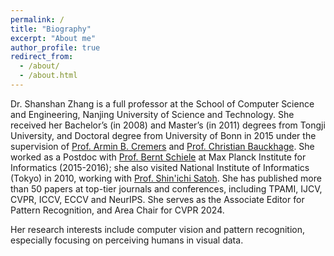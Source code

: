 ```yaml
---
permalink: /
title: "Biography"
excerpt: "About me"
author_profile: true
redirect_from: 
  - /about/
  - /about.html
---
```


Dr. Shanshan Zhang is a full professor at the School of Computer Science and Engineering, Nanjing University of Science and Technology. She received her Bachelor’s (in 2008) and Master’s (in 2011) degrees from Tongji University, and Doctoral degree from University of Bonn in 2015 under the supervision of [Prof. Armin B. Cremers](https://aif.bit.uni-bonn.de/) and [Prof. Christian Bauckhage](https://www.iais.fraunhofer.de/en/institute/staff/christian-bauckhage.html). She worked as a Postdoc with [Prof. Bernt Schiele](https://www.mpi-inf.mpg.de/departments/computer-vision-and-machine-learning/people/bernt-schiele) at Max Planck Institute for Informatics (2015-2016); she also visited National Institute of Informatics (Tokyo) in 2010, working with [Prof. Shin'ichi Satoh](https://www.satoh-lab.nii.ac.jp/). She has published more than 50 papers at top-tier journals and conferences, including TPAMI, IJCV, CVPR, ICCV, ECCV and NeurIPS. She serves as the Associate Editor for Pattern Recognition, and Area Chair for CVPR 2024.

Her research interests include computer vision and pattern recognition, especially focusing on perceiving humans in visual data. 
